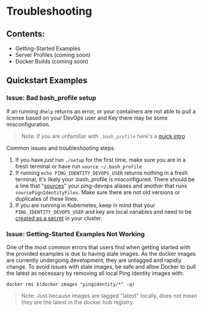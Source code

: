 # Troubleshooting

## Contents:

* Getting-Started Examples
* Server Profiles \(coming soon\)
* Docker Builds \(coming soon\)

## Quickstart Examples

### Issue: Bad bash_profile setup

If an running `dhelp` returns an error, or your containers are not able to pull a license based on your DevOps user and Key there may be some misconfiguration. 

> Note: if you are unfamiliar with `.bash_profile` here's a [quick intro](https://friendly-101.readthedocs.io/en/latest/bashprofile.html)

Common issues and troubleshooting steps. 
  1. If you have _just_ run `./setup` for the first time, make sure you are in a fresh terminal or have run `source ~/.bash_profile`
  2. If running `echo PING_IDENTITY_DEVOPS_USER` returns nothing in a fresh terminal, it's likely your .bash_profile is misconfigured. There should be a line that "[sources](https://friendly-101.readthedocs.io/en/latest/bashprofile.html#sourcing-your-bash-profile)" your ping-devops aliases and another that runs `sourcePignIdentityFiles`. Make sure there are not old versions or duplicates of these lines.
  3. If you are running in Kubernetes, keep in mind that your `PING_IDENTITY_DEVOPS_USER` and key are local variables and need to be [created as a secret](../../20-kubernetes/README.md#licenses) in your cluster.  

### Issue: Getting-Started Examples Not Working

One of the most common errors that users find when getting started with the provided examples is due to having stale images. As the docker images are currently undergoing development, they are untagged and rapidly change. To avoid issues with stale images, be safe and allow Docker to pull the latest as necessary by removing all local Ping Identity images with:

```text
docker rmi $(docker images "pingidentity/*" -q)
```

> Note: Just because images are tagged "latest" locally, does not mean they are the latest in the docker hub registry.

